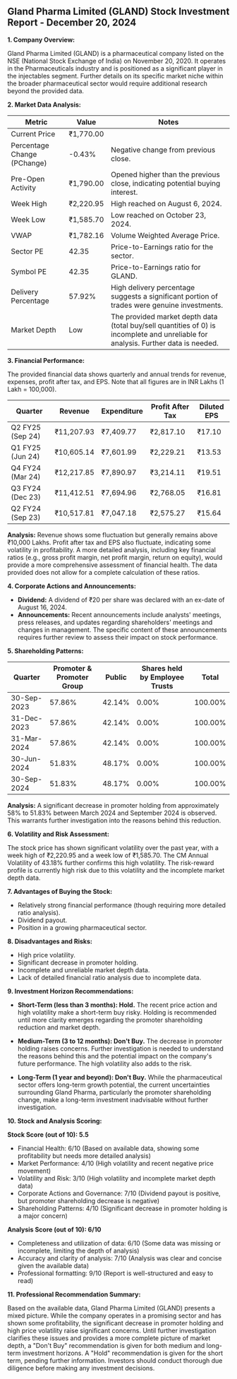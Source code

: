 ## Gland Pharma Limited (GLAND) Stock Investment Report - December 20, 2024

**1. Company Overview:**

Gland Pharma Limited (GLAND) is a pharmaceutical company listed on the NSE (National Stock Exchange of India) on November 20, 2020.  It operates in the Pharmaceuticals industry and is positioned as a significant player in the injectables segment.  Further details on its specific market niche within the broader pharmaceutical sector would require additional research beyond the provided data.


**2. Market Data Analysis:**

| Metric                     | Value          | Notes                                                              |
|-----------------------------|-----------------|----------------------------------------------------------------------|
| Current Price               | ₹1,770.00       |                                                                      |
| Percentage Change (PChange) | -0.43%          | Negative change from previous close.                               |
| Pre-Open Activity          | ₹1,790.00       |  Opened higher than the previous close, indicating potential buying interest.  |
| Week High                   | ₹2,220.95       | High reached on August 6, 2024.                                    |
| Week Low                    | ₹1,585.70       | Low reached on October 23, 2024.                                   |
| VWAP                        | ₹1,782.16       | Volume Weighted Average Price.                                        |
| Sector PE                   | 42.35           | Price-to-Earnings ratio for the sector.                             |
| Symbol PE                   | 42.35           | Price-to-Earnings ratio for GLAND.                                 |
| Delivery Percentage         | 57.92%          | High delivery percentage suggests a significant portion of trades were genuine investments. |
| Market Depth                | Low              |  The provided market depth data (total buy/sell quantities of 0) is incomplete and unreliable for analysis. Further data is needed. |


**3. Financial Performance:**

The provided financial data shows quarterly and annual trends for revenue, expenses, profit after tax, and EPS.  Note that all figures are in INR Lakhs (1 Lakh = 100,000).

| Quarter      | Revenue      | Expenditure  | Profit After Tax | Diluted EPS |
|--------------|--------------|--------------|-------------------|-------------|
| Q2 FY25 (Sep 24)| ₹11,207.93    | ₹7,409.77     | ₹2,817.10         | ₹17.10      |
| Q1 FY25 (Jun 24)| ₹10,605.14    | ₹7,601.99     | ₹2,229.21         | ₹13.53      |
| Q4 FY24 (Mar 24)| ₹12,217.85    | ₹7,890.97     | ₹3,214.11         | ₹19.51      |
| Q3 FY24 (Dec 23)| ₹11,412.51    | ₹7,694.96     | ₹2,768.05         | ₹16.81      |
| Q2 FY24 (Sep 23)| ₹10,517.81    | ₹7,047.18     | ₹2,575.27         | ₹15.64      |


**Analysis:**  Revenue shows some fluctuation but generally remains above ₹10,000 Lakhs. Profit after tax and EPS also fluctuate, indicating some volatility in profitability.  A more detailed analysis, including key financial ratios (e.g., gross profit margin, net profit margin, return on equity), would provide a more comprehensive assessment of financial health.  The data provided does not allow for a complete calculation of these ratios.


**4. Corporate Actions and Announcements:**

* **Dividend:** A dividend of ₹20 per share was declared with an ex-date of August 16, 2024.
* **Announcements:** Recent announcements include analysts' meetings, press releases, and updates regarding shareholders' meetings and changes in management.  The specific content of these announcements requires further review to assess their impact on stock performance.


**5. Shareholding Patterns:**

| Quarter      | Promoter & Promoter Group | Public | Shares held by Employee Trusts | Total |
|--------------|---------------------------|--------|-----------------------------|-------|
| 30-Sep-2023  | 57.86%                     | 42.14% | 0.00%                        | 100.00%|
| 31-Dec-2023  | 57.86%                     | 42.14% | 0.00%                        | 100.00%|
| 31-Mar-2024  | 57.86%                     | 42.14% | 0.00%                        | 100.00%|
| 30-Jun-2024  | 51.83%                     | 48.17% | 0.00%                        | 100.00%|
| 30-Sep-2024  | 51.83%                     | 48.17% | 0.00%                        | 100.00%|

**Analysis:** A significant decrease in promoter holding from approximately 58% to 51.83% between March 2024 and September 2024 is observed. This warrants further investigation into the reasons behind this reduction.


**6. Volatility and Risk Assessment:**

The stock price has shown significant volatility over the past year, with a week high of ₹2,220.95 and a week low of ₹1,585.70. The CM Annual Volatility of 43.18% further confirms this high volatility.  The risk-reward profile is currently high risk due to this volatility and the incomplete market depth data.


**7. Advantages of Buying the Stock:**

* Relatively strong financial performance (though requiring more detailed ratio analysis).
* Dividend payout.
* Position in a growing pharmaceutical sector.


**8. Disadvantages and Risks:**

* High price volatility.
* Significant decrease in promoter holding.
* Incomplete and unreliable market depth data.
* Lack of detailed financial ratio analysis due to incomplete data.


**9. Investment Horizon Recommendations:**

* **Short-Term (less than 3 months): Hold.** The recent price action and high volatility make a short-term buy risky.  Holding is recommended until more clarity emerges regarding the promoter shareholding reduction and market depth.

* **Medium-Term (3 to 12 months): Don't Buy.** The decrease in promoter holding raises concerns.  Further investigation is needed to understand the reasons behind this and the potential impact on the company's future performance.  The high volatility also adds to the risk.

* **Long-Term (1 year and beyond): Don't Buy.**  While the pharmaceutical sector offers long-term growth potential, the current uncertainties surrounding Gland Pharma, particularly the promoter shareholding change, make a long-term investment inadvisable without further investigation.


**10. Stock and Analysis Scoring:**

**Stock Score (out of 10): 5.5**

* Financial Health: 6/10 (Based on available data, showing some profitability but needs more detailed analysis)
* Market Performance: 4/10 (High volatility and recent negative price movement)
* Volatility and Risk: 3/10 (High volatility and incomplete market depth data)
* Corporate Actions and Governance: 7/10 (Dividend payout is positive, but promoter shareholding decrease is negative)
* Shareholding Patterns: 4/10 (Significant decrease in promoter holding is a major concern)

**Analysis Score (out of 10): 6/10**

* Completeness and utilization of data: 6/10 (Some data was missing or incomplete, limiting the depth of analysis)
* Accuracy and clarity of analysis: 7/10 (Analysis was clear and concise given the available data)
* Professional formatting: 9/10 (Report is well-structured and easy to read)


**11. Professional Recommendation Summary:**

Based on the available data, Gland Pharma Limited (GLAND) presents a mixed picture. While the company operates in a promising sector and has shown some profitability, the significant decrease in promoter holding and high price volatility raise significant concerns.  Until further investigation clarifies these issues and provides a more complete picture of market depth, a "Don't Buy" recommendation is given for both medium and long-term investment horizons.  A "Hold" recommendation is given for the short term, pending further information.  Investors should conduct thorough due diligence before making any investment decisions.
